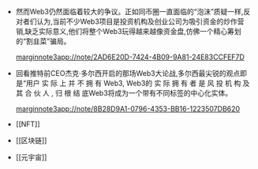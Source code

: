 - 然而Web3仍然面临着较大的争议。正如同币圈一直面临的“泡沫”质疑一样,反对者们认为,当前不少Web3项目是投资机构及创业公司为吸引资金的炒作营销,缺乏实际意义,他们将整个Web3玩得越来越像资金盘,仿佛一个精心筹划的“割韭菜”骗局。
  
  [marginnote3app://note/2AD6E20D-7424-4B09-9A81-24E83CCFEF7D](marginnote3app://note/2AD6E20D-7424-4B09-9A81-24E83CCFEF7D)
- 回看推特前CEO杰克·多尔⻄开启的那场Web3大论战,多尔⻄最尖锐的观点即是“用户 实 际 上 并 不 拥 有 Web3, Web3的 实 际 拥 有 者 是 ⻛ 投 机 构 及 其 合 伙 人 , 归 根 结 底Web3将成为一个带有不同标签的中心化实体。
  
  [marginnote3app://note/8B28D9A1-0796-4353-BB16-1223507DB620](marginnote3app://note/8B28D9A1-0796-4353-BB16-1223507DB620)
- [[NFT]]
- [[区块链]]
- [[元宇宙]]
